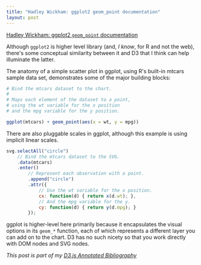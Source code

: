 ```yaml
---
title: "Hadley Wickham: ggplot2 geom_point documentation"
layout: post
---
```


[Hadley Wickham: ggplot2 `geom_point` documentation][article]

Although `ggplot2` is higher level library (and, *I know*, for R and not the web), there's some conceptual similarity between it and D3 that I think can help illuminate the latter.

The anatomy of a simple scatter plot in ggplot, using R's built-in mtcars sample data set, demonstrates some of the major building blocks:

```r
# Bind the mtcars dataset to the chart.
#
# Maps each element of the dataset to a point,
# using the wt variable for the x position
# and the mpg variable for the y position.

ggplot(mtcars) + geom_point(aes(x = wt, y = mpg))

```

There are also pluggable scales in ggplot, although this example is using
implicit linear scales.


```javascript
svg.selectAll("circle")
    // Bind the mtcars dataset to the SVG.
    .data(mtcars)
    .enter()
        // Represent each observation with a point.
        .append("circle")
        .attr({
            // Use the wt variable for the x position.
            cx: function(d) { return x(d.wt); },
            // And the mpg variable for the y.
            cy: function(d) { return y(d.mpg); }
        });
```

ggplot is higher-level here primarily because it encapsulates the visual options in its `geom_*` function, each of which represents a different layer you can add on to the chart. D3 has no such nicety so that you work directly with DOM nodes and SVG nodes.

_This post is part of my [D3.js Annotated Bibliography][d3biblio]_

[article]: http://docs.ggplot2.org/current/geom_point.html "ggplot2: geom_point documentation"
[d3biblio]: http://www.poorlytrainedape.com/tag/d3-bibliography/
